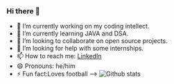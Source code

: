 ### Hi there 👋

- 🔭 I’m currently working on my coding intellect.
- 🌱 I’m currently learning JAVA and DSA.
- 👯 I’m looking to collaborate on open source projects.
- 🤔 I’m looking for help with some internships.
- 📫 How to reach me: [LinkedIn](https://www.linkedin.com/in/siddharth-raj-0a2292208/)
- 😄 Pronouns: he/him
- ⚡ Fun fact:Loves football
-->
![Github stats](https://github-readme-stats.vercel.app/api?username=Siddharthraj7)
